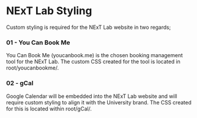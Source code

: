 # NExT Lab Styling

Custom styling is required for the NExT Lab website in two regards;

### 01 - You Can Book Me
You Can Book Me (youcanbook.me) is the chosen booking management tool for the NExT Lab. The custom CSS created for the tool is located in root/youcanbookme/.

### 02 - gCal
Google Calendar will be embedded into the NExT Lab website and will require custom styling to align it with the University brand. The CSS created for this is located within root/gCal/.